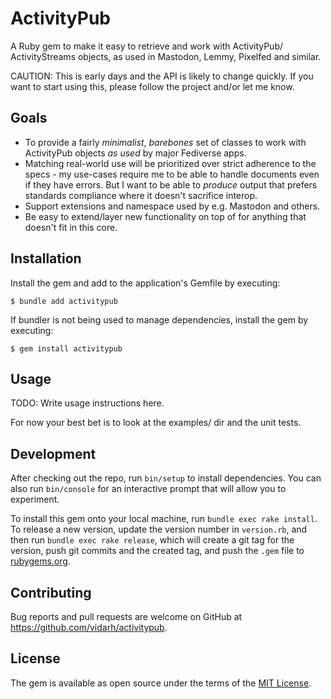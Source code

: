 # ActivityPub

A Ruby gem to make it easy to retrieve and work with ActivityPub/
ActivityStreams objects, as used in Mastodon, Lemmy, Pixelfed and
similar.

CAUTION: This is early days and the API is likely to change quickly.
If you want to start using this, please follow the project and/or let
me know.

## Goals

 * To provide a fairly *minimalist*, *barebones* set of classes to
   work with ActivityPub objects *as used* by major Fediverse apps.
 * Matching real-world use will be prioritized over strict adherence
   to the specs - my use-cases require me to be able to handle documents
   even if they have errors. But I want to be able to *produce* output
   that prefers standards compliance where it doesn't sacrifice interop.
 * Support extensions and namespace used by e.g. Mastodon and others.
 * Be easy to extend/layer new functionality on top of for anything
   that doesn't fit in this core.


## Installation

Install the gem and add to the application's Gemfile by executing:

    $ bundle add activitypub

If bundler is not being used to manage dependencies, install the gem by executing:

    $ gem install activitypub

## Usage

TODO: Write usage instructions here.

For now your best bet is to look at the examples/ dir and the unit
tests.

## Development

After checking out the repo, run `bin/setup` to install dependencies. You can also run `bin/console` for an interactive prompt that will allow you to experiment.

To install this gem onto your local machine, run `bundle exec rake install`. To release a new version, update the version number in `version.rb`, and then run `bundle exec rake release`, which will create a git tag for the version, push git commits and the created tag, and push the `.gem` file to [rubygems.org](https://rubygems.org).

## Contributing

Bug reports and pull requests are welcome on GitHub at https://github.com/vidarh/activitypub.

## License

The gem is available as open source under the terms of the [MIT License](https://opensource.org/licenses/MIT).
